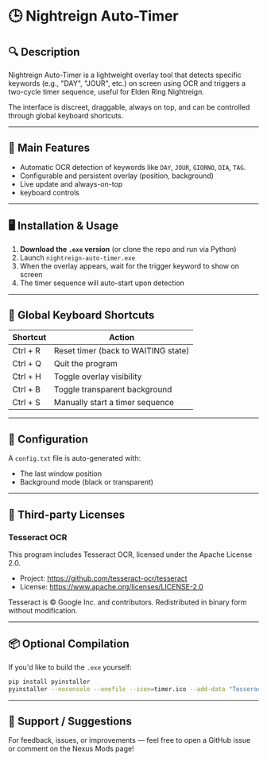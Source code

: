 # 🕒 Nightreign Auto-Timer

## 🔍 Description

Nightreign Auto-Timer is a lightweight overlay tool that detects specific keywords (e.g., "DAY", "JOUR", etc.) on screen using OCR and triggers a two-cycle timer sequence, useful for Elden Ring Nightreign.

The interface is discreet, draggable, always on top, and can be controlled through global keyboard shortcuts.

---

## 🧠 Main Features

- Automatic OCR detection of keywords like `DAY`, `JOUR`, `GIORNO`, `DIA`, `TAG`.
- Configurable and persistent overlay (position, background)
- Live update and always-on-top
- keyboard controls

---

## 🖥 Installation & Usage

1. **Download the `.exe` version** (or clone the repo and run via Python)
2. Launch `nightreign-auto-timer.exe`
3. When the overlay appears, wait for the trigger keyword to show on screen
4. The timer sequence will auto-start upon detection

---

## 🎹 Global Keyboard Shortcuts

| Shortcut | Action                              |
| -------- | ----------------------------------- |
| Ctrl + R | Reset timer (back to WAITING state) |
| Ctrl + Q | Quit the program                    |
| Ctrl + H | Toggle overlay visibility           |
| Ctrl + B | Toggle transparent background       |
| Ctrl + S | Manually start a timer sequence     |

---

## 💾 Configuration

A `config.txt` file is auto-generated with:

- The last window position
- Background mode (black or transparent)

---

## 📄 Third-party Licenses

### Tesseract OCR

This program includes Tesseract OCR, licensed under the Apache License 2.0.

- Project: https://github.com/tesseract-ocr/tesseract
- License: https://www.apache.org/licenses/LICENSE-2.0

Tesseract is © Google Inc. and contributors. Redistributed in binary form without modification.

---

## 📦 Optional Compilation

If you'd like to build the `.exe` yourself:

```bash
pip install pyinstaller
pyinstaller --noconsole --onefile --icon=timer.ico --add-data "Tesseract-OCR;Tesseract-OCR" timer.py
```

---

## 💬 Support / Suggestions

For feedback, issues, or improvements — feel free to open a GitHub issue or comment on the Nexus Mods page!
